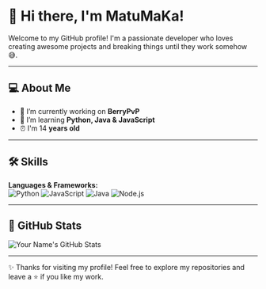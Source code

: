 # 👋 Hi there, I'm MatuMaKa!
Welcome to my GitHub profile! I'm a passionate developer who loves creating awesome projects and breaking things until they work somehow 😅.

---

## 💻 About Me
- 🔭 I’m currently working on **BerryPvP**
- 🌱 I’m learning **Python, Java & JavaScript**
- ⏰ I'm 14 **years old**

---

## 🛠️ Skills
**Languages & Frameworks:**  
![Python](https://img.shields.io/badge/Python-3776AB?style=for-the-badge&logo=python&logoColor=white) 
![JavaScript](https://img.shields.io/badge/JavaScript-F7DF1E?style=for-the-badge&logo=javascript&logoColor=black) 
![Java](https://camo.githubusercontent.com/bea90da226e09b503e6c8fde824f4816b98dcf30cd31e803006bf6335af06890/68747470733a2f2f696d672e736869656c64732e696f2f62616467652f6a6176612d2532334544384230302e7376673f7374796c653d666f722d7468652d6261646765266c6f676f3d6f70656e6a646b266c6f676f436f6c6f723d7768697465)
![Node.js](https://camo.githubusercontent.com/8477a50d7210f0f3bf15fbe5b44809296b75f2101a2927818599d72c8ea72cef/68747470733a2f2f696d672e736869656c64732e696f2f62616467652f6e6f64652e6a732d3644413535463f7374796c653d666f722d7468652d6261646765266c6f676f3d6e6f64652e6a73266c6f676f436f6c6f723d7768697465)

---

## 🌟 GitHub Stats
![Your Name's GitHub Stats](https://github-readme-stats.vercel.app/api?username=MatuMaKa&show_icons=true&theme=radical)

---

✨ Thanks for visiting my profile! Feel free to explore my repositories and leave a ⭐ if you like my work.
